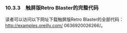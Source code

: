 ### 10.3.3　触屏版Retro Blaster的完整代码

读者可以访问以下网址下载触屏版Retro Blaster的全部代码：<a class="my_markdown" href="['http://examples.oreilly.com/0636920026266/']">http://examples.oreilly.com/ 0636920026266/</a>。


